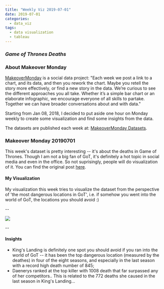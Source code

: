```yaml
---
title: "Weekly Viz 2019-07-01"
date: 2019-07-01
categories:
  - data_viz
tags:
  - data visualization
  - tableau
---
```


### *Game of Thrones Deaths*


### About Makeover Monday

[MakeoverMonday](http://www.makeovermonday.co.uk/) is a social data project:
"Each week we post a link to a chart, and its data, and then you rework the chart.
Maybe you retell the story more effectively, or find a new story in the data.
We’re curious to see the different approaches you all take. Whether it’s a simple bar chart or an elaborate infographic, we encourage everyone of all skills to partake.
Together we can have broader conversations about and with data."

Starting from Jan 08, 2018, I decided to put aside one hour on Monday weekly to create some visualization and find some insights from the data.

The datasets are published each week at: [MakeoverMonday Datasets](http://www.makeovermonday.co.uk/data/).

### Makeover Monday 20190701

This week's dataset is pretty interesting -- it's about the deaths in Game of Thrones. Though I am not a big fan of GoT, it's definitely a hot topic in social media and even in the office. So not suprisingly, people will do visualization of it. You can find the original post [here](https://datasaurus-rex.com/gallery/gotviz-mkiii).  

#### My Visualization

My visualization this week tries to visualize the dataset from the perspective of 'the most dangerous locations in GoT', i.e. if somehow you went into the world of GoT, the locations you should avoid :)  

--  
<div class='tableauPlaceholder' id='viz1562026613788' style='position: relative'>
<noscript><a href='#'>
  <img alt=' ' src='https:&#47;&#47;public.tableau.com&#47;static&#47;images&#47;Ma&#47;MakeOverMonday20190701&#47;top5dangerouslocations&#47;1_rss.png' style='border: none' />
</a></noscript>
<object class='tableauViz'  style='display:none;'>
  <param name='host_url' value='https%3A%2F%2Fpublic.tableau.com%2F' />
  <param name='embed_code_version' value='3' />
  <param name='site_root' value='' />
  <param name='name' value='MakeOverMonday20190701&#47;top5dangerouslocations' />
  <param name='tabs' value='no' />
  <param name='toolbar' value='yes' />
  <param name='static_image' value='https:&#47;&#47;public.tableau.com&#47;static&#47;images&#47;Ma&#47;MakeOverMonday20190701&#47;top5dangerouslocations&#47;1.png' />
  <param name='animate_transition' value='yes' />
  <param name='display_static_image' value='yes' />
  <param name='display_spinner' value='yes' />
  <param name='display_overlay' value='yes' />
  <param name='display_count' value='yes' />
  <param name='filter' value='publish=yes' />
</object></div>              
<script type='text/javascript'>        
  var divElement = document.getElementById('viz1562026613788');      
  var vizElement = divElement.getElementsByTagName('object')[0];                 
  vizElement.style.width='800px';vizElement.style.height='827px';            
  var scriptElement = document.createElement('script');                
  scriptElement.src = 'https://public.tableau.com/javascripts/api/viz_v1.js';   
  vizElement.parentNode.insertBefore(scriptElement, vizElement);           
</script>
  
--  

#### Insights
* King's Landing is definitely one spot you should avoid if you ran into the world of GoT -- it has been the top dangerous location (measured by the deathes) in four of the eight seasons, and especially in the last season with a record high death number of 845;  
* Daenerys ranked at the top killer with 1008 death that far surpassed any of her competitors.. This is related to the 772 deaths she caused in the last season in King's Landing...  


